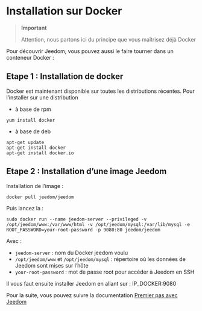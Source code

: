 # Installation sur Docker

> **Important**
>
> Attention, nous partons ici du principe que vous maîtrisez déjà Docker

Pour découvrir Jeedom, vous pouvez aussi le faire tourner dans un conteneur Docker :

## Etape 1 : Installation de docker

Docker est maintenant disponible sur toutes les distributions récentes.
Pour l’installer sur une distribution

-   à base de rpm

````
yum install docker
````

-   à base de deb

````
apt-get update
apt-get install docker
apt-get install docker.io
````

## Etape 2 : Installation d’une image Jeedom

Installation de l’image :

``docker pull jeedom/jeedom``

Puis lancez la :

``sudo docker run --name jeedom-server --privileged -v /opt/jeedom/www:/var/www/html -v /opt/jeedom/mysql:/var/lib/mysql -e ROOT_PASSWORD=your-root-password -p 9080:80 jeedom/jeedom``

Avec :

-   ``jeedom-server`` : nom du Docker jeedom voulu
-   ``/opt/jeedom/www`` et ``/opt/jeedom/mysql`` : répertoire où les données de Jeedom sont mises sur l’hôte
-   ``your-root-password`` : mot de passe root pour accéder à Jeedom en SSH

Il vous faut ensuite installer Jeedom en allant sur : IP\_DOCKER:9080

Pour la suite, vous pouvez suivre la documentation [Premier pas avec Jeedom](https://doc.jeedom.com/fr_FR/premiers-pas/index)
